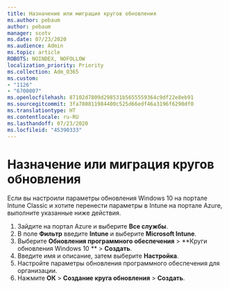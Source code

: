 ```yaml
---
title: Назначение или миграция кругов обновления
ms.author: pebaum
author: pebaum
manager: scotv
ms.date: 07/23/2020
ms.audience: Admin
ms.topic: article
ROBOTS: NOINDEX, NOFOLLOW
localization_priority: Priority
ms.collection: Adm_O365
ms.custom:
- "1126"
- "6700007"
ms.openlocfilehash: 87102d7809d298531b5655559364c9df22e8eb91
ms.sourcegitcommit: 3fa780811984400c525d66edf46a3196f6290df0
ms.translationtype: HT
ms.contentlocale: ru-RU
ms.lasthandoff: 07/23/2020
ms.locfileid: "45390333"
---
```

# <a name="create-or-migrate-update-rings"></a>Назначение или миграция кругов обновления

Если вы настроили параметры обновления Windows 10 на портале Intune Classic и хотите перенести параметры в Intune на портале Azure, выполните указанные ниже действия.

1.  Зайдите на портал Azure и выберите **Все службы**.
2.  В поле  **Фильтр**  введите **Intune** и выберите  **Microsoft Intune**.
3.  Выберите **Обновления программного обеспечения**  >  **Круги обновления Windows 10 **  >  **Создать**.
4.  Введите имя и описание, затем выберите **Настройка**.
5.  Настройте параметры обновления программного обеспечения для организации.
6.  Нажмите **ОК** > **Создание круга обновления** > **Создать**.